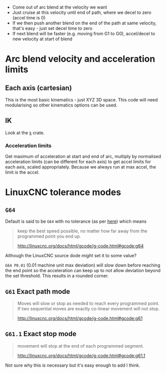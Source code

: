 - Come out of arc blend at the velocity we want
- Just cruise at this velocity until end of path, where we decel to zero (accel time is 0)
- If we then push another blend on the end of the path at same velocity, that's easy - just set
  decel time to zero
- If next blend will be faster (e.g. moving from G1 to G0), accel/decel to new velocity at start of
  blend

# Arc blend velocity and acceleration limits

## Each axis (cartesian)

This is the most basic kinematics - just XYZ 3D space. This code will need modularising so other
kinematics options can be used.

## IK

Look at the [`k`](https://github.com/openrr/k) crate.

### Acceleration limits

Get maximum of acceleration at start and end of arc, multiply by normalised acceleration limits (can
be different for each axis) to get accel limits for each axis, scaled appropriately. Because we
always run at max accel, the limit _is_ the accel.

# LinuxCNC tolerance modes

## `G64`

Default is said to be `G64` with no tolerance (as per
[here](https://www.forum.linuxcnc.org/20-g-code/44022-understanding-g64-behavior)) which means

> keep the best speed possible, no matter how far away from the programmed point you end up.
>
> <http://linuxcnc.org/docs/html/gcode/g-code.html#gcode:g64>

Although the LinuxCNC source dode _might_ set it to some value?

`G64 P0.01` (0.01 machine unit max deviation) will slow down before reaching the end point so the
acceleration can keep up to not allow deviation beyond the set threshold. This results in a rounded
corner.

## `G61` Exact path mode

> Moves will slow or stop as needed to reach every programmed point. If two sequential moves are
> exactly co-linear movement will not stop.
>
> <http://linuxcnc.org/docs/html/gcode/g-code.html#gcode:g61>

## `G61.1` Exact stop mode

> movement will stop at the end of each programmed segment.
>
> <http://linuxcnc.org/docs/html/gcode/g-code.html#gcode:g61.1>

Not sure why this is necessary but it's easy enough to add I think.
